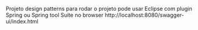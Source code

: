 Projeto design patterns para rodar o projeto pode usar Eclipse com plugin Spring ou Spring tool Suite no browser http://localhost:8080/swagger-ui/index.html
